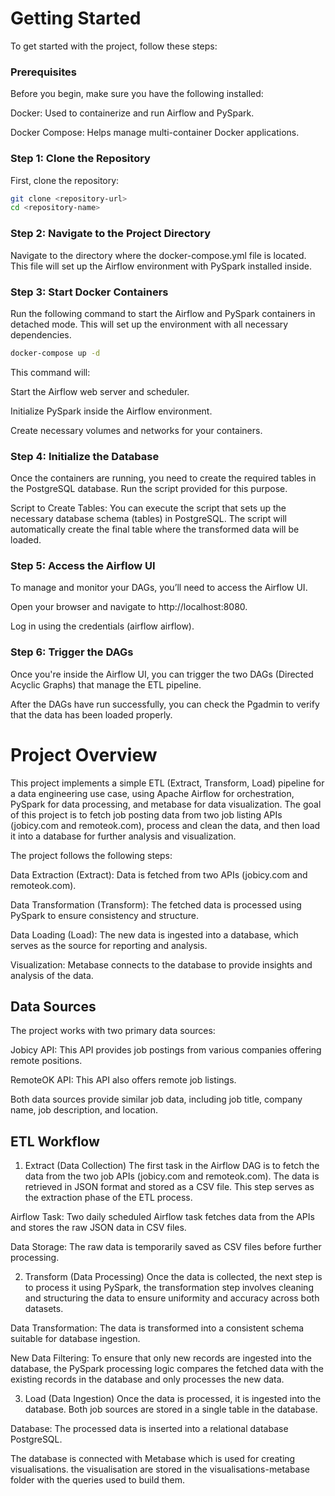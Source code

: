 # Getting Started

To get started with the project, follow these steps:

### Prerequisites
Before you begin, make sure you have the following installed:

Docker: Used to containerize and run Airflow and PySpark.

Docker Compose: Helps manage multi-container Docker applications.

### Step 1: Clone the Repository
First, clone the repository:

```bash
git clone <repository-url>
cd <repository-name>
```


### Step 2: Navigate to the Project Directory
Navigate to the directory where the docker-compose.yml file is located. This file will set up the Airflow environment with PySpark installed inside.

### Step 3: Start Docker Containers
Run the following command to start the Airflow and PySpark containers in detached mode. This will set up the environment with all necessary dependencies.

```bash
docker-compose up -d
```

This command will:

Start the Airflow web server and scheduler.

Initialize PySpark inside the Airflow environment.

Create necessary volumes and networks for your containers.

### Step 4: Initialize the Database
Once the containers are running, you need to create the required tables in the PostgreSQL database. Run the script provided for this purpose.

Script to Create Tables: You can execute the script that sets up the necessary database schema (tables) in PostgreSQL. The script will automatically create the final table where the transformed data will be loaded.


### Step 5: Access the Airflow UI
To manage and monitor your DAGs, you’ll need to access the Airflow UI.

Open your browser and navigate to http://localhost:8080.

Log in using the credentials  (airflow airflow).

### Step 6: Trigger the DAGs
Once you're inside the Airflow UI, you can trigger the two DAGs (Directed Acyclic Graphs) that manage the ETL pipeline.

After the DAGs have run successfully, you can check the Pgadmin to verify that the data has been loaded properly.


# Project Overview

This project implements a simple ETL (Extract, Transform, Load) pipeline for a data engineering use case, using Apache Airflow for orchestration, PySpark for data processing, and metabase for data visualization. The goal of this project is to fetch job posting data from two job listing APIs (jobicy.com and remoteok.com), process and clean the data, and then load it into a database for further analysis and visualization.

The project follows the following steps:

Data Extraction (Extract): Data is fetched from two APIs (jobicy.com and remoteok.com).

Data Transformation (Transform): The fetched data is processed using PySpark to ensure consistency and structure.

Data Loading (Load): The new data is ingested into a database, which serves as the source for reporting and analysis.

Visualization: Metabase connects to the database to provide insights and analysis of the data.



## Data Sources

The project works with two primary data sources:

Jobicy API: This API provides job postings from various companies offering remote positions.

RemoteOK API: This API also offers remote job listings.

Both data sources provide similar job data, including job title, company name, job description, and location.


## ETL Workflow
1. Extract (Data Collection)
The first task in the Airflow DAG is to fetch the data from the two job APIs (jobicy.com and remoteok.com). The data is retrieved in JSON format and stored as a CSV file. This step serves as the extraction phase of the ETL process.

Airflow Task: Two daily scheduled Airflow task fetches data from the APIs and stores the raw JSON data in CSV files.

Data Storage: The raw data is temporarily saved as CSV files before further processing.

2. Transform (Data Processing)
Once the data is collected, the next step is to process it using PySpark, the transformation step involves cleaning and structuring the data to ensure uniformity and accuracy across both datasets.

Data Transformation: The data is transformed into a consistent schema suitable for database ingestion.

New Data Filtering: To ensure that only new records are ingested into the database, the PySpark processing logic compares the fetched data with the existing records in the database and only processes the new data.

3. Load (Data Ingestion)
Once the data is processed, it is ingested into the database. Both job sources are stored in a single table in the database.

Database: The processed data is inserted into a relational database PostgreSQL.

The database is connected with Metabase which is used for creating visualisations. the visualisation are stored in the visualisations-metabase folder with the queries used to build them.



